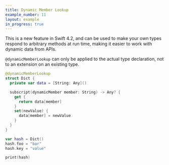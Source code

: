 ```yaml
---
title: Dynamic Member Lookup
example_number: 11
layout: example
in_progress: true
---
```


This is a new feature in Swift 4.2, and can be used to make your own types respond to arbitrary methods at run time, making it easier to work with dynamic data from APIs.

`@dynamicMemberLookup` can only be applied to the actual type declaration, not to an extension on an existing type.

```swift
@dynamicMemberLookup
struct Dict {
  private var data = [String: Any]()

  subscript(dynamicMember member: String) -> Any? {
    get {
      return data[member]
    }
    set(newValue) {
      data[member] = newValue
    }
  }
}

var hash = Dict()
hash.foo = "bar"
hash.key = "value"

print(hash)
```